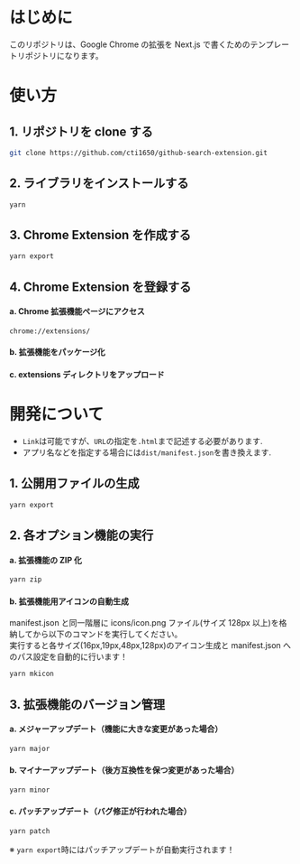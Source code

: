 # はじめに

このリポジトリは、Google Chrome の拡張を Next.js で書くためのテンプレートリポジトリになります。

# 使い方

## 1. リポジトリを clone する

```bash
git clone https://github.com/cti1650/github-search-extension.git
```

## 2. ライブラリをインストールする

```bash
yarn
```

## 3. Chrome Extension を作成する

```bash
yarn export
```

## 4. Chrome Extension を登録する

#### a. Chrome 拡張機能ページにアクセス

```
chrome://extensions/
```

#### b. 拡張機能をパッケージ化

#### c. extensions ディレクトリをアップロード

# 開発について

- `Link`は可能ですが、`URL`の指定を`.html`まで記述する必要があります.
- アプリ名などを指定する場合には`dist/manifest.json`を書き換えます.

## 1. 公開用ファイルの生成

```bash
yarn export
```

## 2. 各オプション機能の実行

#### a. 拡張機能の ZIP 化

```bash
yarn zip
```

#### b. 拡張機能用アイコンの自動生成

manifest.json と同一階層に icons/icon.png ファイル(サイズ 128px 以上)を格納してから以下のコマンドを実行してください。  
実行すると各サイズ(16px,19px,48px,128px)のアイコン生成と manifest.json へのパス設定を自動的に行います！

```bash
yarn mkicon
```

## 3. 拡張機能のバージョン管理

#### a. メジャーアップデート（機能に大きな変更があった場合）

```bash
yarn major
```

#### b. マイナーアップデート（後方互換性を保つ変更があった場合）

```bash
yarn minor
```

#### c. パッチアップデート（バグ修正が行われた場合）

```bash
yarn patch
```

※ `yarn export`時にはパッチアップデートが自動実行されます！
